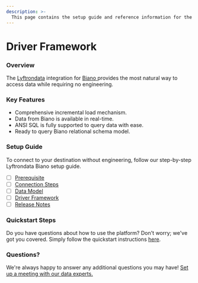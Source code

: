```yaml
---
description: >-
  This page contains the setup guide and reference information for the Biano source connector.
---
```


# Driver Framework

### Overview

The [Lyftrondata](https://www.lyftrondata.com/) integration for [Biano](https://www.lyftrondata.com/integration/biano/)[ ](https://www.lyftrondata.com/integration/biano/)provides the most natural way to access data while requiring no engineering.

### Key Features

* Comprehensive incremental load mechanism.
* Data from Biano is available in real-time.&#x20;
* ANSI SQL is fully supported to query data with ease.
* Ready to query Biano relational schema model.

### Setup Guide

To connect to your destination without engineering, follow our step-by-step Lyftrondata Biano setup guide.

* [ ] [Prerequisite](../../marketing-analytics/biano/prerequisite.md)
* [ ] [Connection Steps](../../marketing-analytics/biano/connection-steps.md)
* [ ] [Data Model](../../marketing-analytics/biano/data-model/)
* [ ] [Driver Framework](../../marketing-analytics/biano/driver-framework/)
* [ ] [Release Notes](../../marketing-analytics/biano/release-notes.md)

### Quickstart Steps

Do you have questions about how to use the platform? Don't worry; we've got you covered. Simply follow the quickstart instructions [here](../../../quickstart-steps.md).

### Questions? <a href="#questions" id="questions"></a>

We're always happy to answer any additional questions you may have! [Set up a meeting with our data experts.](https://www.lyftrondata.com/book-a-meeting/)


